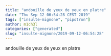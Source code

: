 ```yaml
---
title: "andouille de yeux de yeux en platre"
date: "Thu Sep 12 06:54:28 CEST 2019"
tags: ["insulte-mignone", "pipotron"]
author: m1ch3l
categories: ["generated"]
slug: "insulte-mignone/2019-09-12-06:54:28"
---
```


andouille de yeux de yeux en platre
